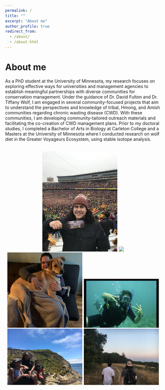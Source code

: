 ```yaml
---
permalink: /
title: ""
excerpt: "About me"
author_profile: true
redirect_from: 
  - /about/
  - /about.html
---
```


About me
======


As a PhD student at the University of Minnesota, my research focuses on exploring effective ways for universities and management agencies to establish meaningful partnerships with diverse communities for conservation management. Under the guidance of Dr. David Fulton and Dr. Tiffany Wolf, I am engaged in several community-focused projects that aim to understand the perspectives and knowledge of tribal, Hmong, and Amish communities regarding chronic wasting disease (CWD). With these communities, I am developing community-tailored outreach materials and facilitating the co-creation of CWD management plans. Prior to my doctoral studies, I completed a Bachelor of Arts in Biology at Carleton College and a Masters at the University of Minnesota where I conducted research on wolf diet in the Greater Voyageurs Ecosystem, using stable isotope analysis.
<br><br>
<div id="pictures" align="center">
    <img src="/images/RF_RTB.jpeg" style="width:48%; margin: 0em 0.1em 0em 0em;">
   <img src="/images/RF_Waterfall.JPG" style="width:48%; margin: 0em 0.1em 0em 0em;">
   
<div id="pictures" align="center">
    <img src="/images/Ruby_RF.jpg" style="width:48%; margin: 0em 0.1em 0em 0em;">
    <img src="/images/RF_SCUBA.JPEG" style="width:48%; margin: 0em 0.1em 0em 0em;">

<div id="pictures" align="center">
    <img src="/images/RF_Beach_Friends.jpg" style="width:48%; margin: 0em 0.1em 0em 0em;">
    <img src="/images/RF_SantaCruz_Deer.jpg" style="width:48%; margin: 0em 0.1em 0em 0em;">
